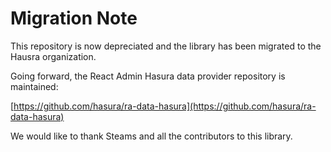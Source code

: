 # Migration Note

This repository is now depreciated and the library has been migrated to the Hausra organization.

Going forward, the React Admin Hasura data provider repository is maintained:

[https://github.com/hasura/ra-data-hasura](https://github.com/hasura/ra-data-hasura)

We would like to thank Steams and all the contributors to this library.
